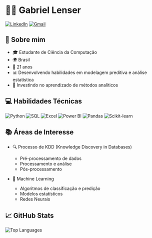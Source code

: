 # 👨‍💻 Gabriel Lenser

[![LinkedIn](https://img.shields.io/badge/LinkedIn-0077B5?style=for-the-badge&logo=linkedin&logoColor=white)](https://www.linkedin.com/in/gabriel-lenser-b6ab372b4/) 
[![Gmail](https://img.shields.io/badge/Gmail-D14836?style=for-the-badge&logo=gmail&logoColor=white)](mailto:gabxlenser1@gmail.com)

## 🚀 Sobre mim
- 🎓 Estudante de Ciência da Computação
- 🌍 Brasil
- 🎂 21 anos
- 📊 Desenvolvendo habilidades em modelagem preditiva e análise estatística
- 🧠 Investindo no aprendizado de métodos analíticos

## 💻 Habilidades Técnicas
![Python](https://img.shields.io/badge/Python-3776AB?style=for-the-badge&logo=python&logoColor=white)
![SQL](https://img.shields.io/badge/SQL-4479A1?style=for-the-badge&logo=postgresql&logoColor=white)
![Excel](https://img.shields.io/badge/Excel-217346?style=for-the-badge&logo=microsoft-excel&logoColor=white)
![Power BI](https://img.shields.io/badge/Power_BI-F2C811?style=for-the-badge&logo=power-bi&logoColor=black)
![Pandas](https://img.shields.io/badge/Pandas-150458?style=for-the-badge&logo=pandas&logoColor=white)
![Scikit-learn](https://img.shields.io/badge/Scikit--learn-F7931E?style=for-the-badge&logo=scikit-learn&logoColor=white)

## 📚 Áreas de Interesse
- 🔍 Processo de KDD (Knowledge Discovery in Databases)
  - Pré-processamento de dados
  - Processamento e análise
  - Pós-processamento

- 🤖 Machine Learning
  - Algoritmos de classificação e predição
  - Modelos estatísticos
  - Redes Neurais

## 📈 GitHub Stats

![Top Languages](https://github-readme-stats.vercel.app/api/top-langs/?username=gabriellenser&layout=compact&theme=radical)




